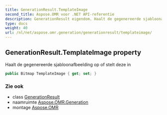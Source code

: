 ```yaml
---
title: GenerationResult.TemplateImage
second_title: Aspose.OMR voor .NET API-referentie
description: GenerationResult eigendom. Haalt de gegenereerde sjabloonafbeelding op of stelt deze in
type: docs
weight: 40
url: /nl/net/aspose.omr.generation/generationresult/templateimage/
---
```

## GenerationResult.TemplateImage property

Haalt de gegenereerde sjabloonafbeelding op of stelt deze in

```csharp
public Bitmap TemplateImage { get; set; }
```

### Zie ook

* class [GenerationResult](../)
* naamruimte [Aspose.OMR.Generation](../../generationresult/)
* montage [Aspose.OMR](../../../)


